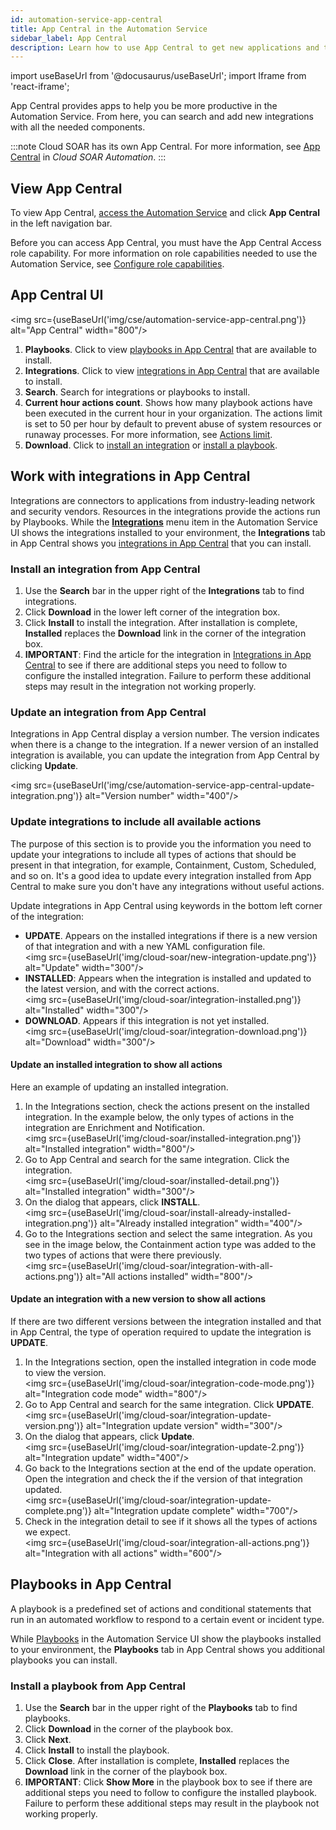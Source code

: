 ```yaml
---
id: automation-service-app-central
title: App Central in the Automation Service
sidebar_label: App Central
description: Learn how to use App Central to get new applications and tools. 
---
```


import useBaseUrl from '@docusaurus/useBaseUrl';
import Iframe from 'react-iframe';

App Central provides apps to help you be more productive in the Automation Service. From here, you can search and add new integrations with all the needed components. 

:::note
Cloud SOAR has its own App Central. For more information, see [App Central](/docs/cloud-soar/automation/#app-central) in *Cloud SOAR Automation*.
:::

<!-- Micro lesson is commented out until it is adjusted to show that App Central is no longer under Cloud SIEM but is part of the Automation Service.

Watch this micro lesson to learn how to use App Central.

<Iframe url="https://www.youtube.com/embed/cfJtReLrMFg?rel=0"
     width="854px"
     height="480px"
     id="myId"
     className="video-container"
     display="initial"
     position="relative"
     allow="accelerometer; autoplay=1; clipboard-write; encrypted-media; gyroscope; picture-in-picture"
     allowfullscreen
     />

-->

## View App Central

To view App Central, [access the Automation Service](/docs/platform-services/automation-service/about-automation-service/#access-the-automation-service) and click **App Central** in the left navigation bar. 

Before you can access App Central, you must have the App Central Access role capability. For more information on role capabilities needed to use the Automation Service, see [Configure role capabilities](/docs/platform-services/automation-service/about-automation-service/#configure-role-capabilities).

## App Central UI 

<img src={useBaseUrl('img/cse/automation-service-app-central.png')} alt="App Central" width="800"/>

1. **Playbooks**. Click to view [playbooks in App Central](#playbooks-in-app-central) that are available to install.
1. **Integrations**. Click to view [integrations in App Central](/docs/platform-services/automation-service/app-central/integrations/) that are available to install.
1. **Search**. Search for integrations or playbooks to install. 
1. **Current hour actions count**. Shows how many playbook actions have been executed in the current hour in your organization. The actions limit is set to 50 per hour by default to prevent abuse of system resources or runaway processes. For more information, see [Actions limit](/docs/platform-services/automation-service/about-automation-service/#actions-limit).
1. **Download**. Click to [install an integration](#install-an-integration-from-app-central) or [install a playbook](#install-a-playbook-from-app-central). 

## Work with integrations in App Central

Integrations are connectors to applications from industry-leading network and security vendors. Resources in the integrations provide the actions run by Playbooks. While the [**Integrations**](/docs/platform-services/automation-service/automation-service-integrations/) menu item in the Automation Service UI shows the integrations installed to your environment, the **Integrations** tab in App Central shows you [integrations in App Central](/docs/platform-services/automation-service/app-central/integrations/) that you can install.

### Install an integration from App Central

1. Use the **Search** bar in the upper right of the **Integrations** tab to find integrations.
1. Click **Download** in the lower left corner of the integration box.
1. Click **Install** to install the integration. After installation is complete, **Installed** replaces the **Download** link in the corner of the integration box.
1. **IMPORTANT**: Find the article for the integration in [Integrations in App Central](/docs/platform-services/automation-service/app-central/integrations/) to see if there are additional steps you need to follow to configure the installed integration. Failure to perform these additional steps may result in the integration not working properly.

### Update an integration from App Central

Integrations in App Central display a version number. The version indicates when there is a change to the integration. If a newer version of an installed integration is available, you can update the integration from App Central by clicking **Update**.

<img src={useBaseUrl('img/cse/automation-service-app-central-update-integration.png')} alt="Version number" width="400"/>

### Update integrations to include all available actions

The purpose of this section is to provide you the information you need to update your integrations to include all types of actions that should be present in that integration, for example, Containment, Custom, Scheduled, and so on. It's a good idea to update every integration installed from App Central to make sure you don't have any integrations without useful actions.

Update integrations in App Central using keywords in the bottom left corner of the integration:
* **UPDATE**. Appears on the installed integrations if there is a new version of that integration and with a new YAML configuration file. <br/><img src={useBaseUrl('img/cloud-soar/new-integration-update.png')} alt="Update" width="300"/>
* **INSTALLED**: Appears when the integration is installed and updated to the latest version, and with the correct actions.<br/><img src={useBaseUrl('img/cloud-soar/integration-installed.png')} alt="Installed" width="300"/>
* **DOWNLOAD**. Appears if this integration is not yet installed.<br/><img src={useBaseUrl('img/cloud-soar/integration-download.png')} alt="Download" width="300"/>

#### Update an installed integration to show all actions

Here an example of updating an installed integration. 

1. In the Integrations section, check the actions present on the installed integration. In the example below, the only types of actions in the integration are Enrichment and Notification. <br/><img src={useBaseUrl('img/cloud-soar/installed-integration.png')} alt="Installed integration" width="800"/>
1. Go to App Central and search for the same integration. Click the integration. <br/><img src={useBaseUrl('img/cloud-soar/installed-detail.png')} alt="Installed integration" width="300"/>
1. On the dialog that appears, click **INSTALL**. <br/><img src={useBaseUrl('img/cloud-soar/install-already-installed-integration.png')} alt="Already installed integration" width="400"/>
1. Go to the Integrations section and select the same integration. As you see in the image below, the Containment action type was added to the two types of actions that were there previously. <br/><img src={useBaseUrl('img/cloud-soar/integration-with-all-actions.png')} alt="All actions installed" width="800"/>

#### Update an integration with a new version to show all actions

If there are two different versions between the integration installed and that in App Central, the type of operation required to update the integration is **UPDATE**.
1. In the Integrations section, open the installed integration in code mode to view the version. <br/><img src={useBaseUrl('img/cloud-soar/integration-code-mode.png')} alt="Integration code mode" width="800"/>
1. Go to App Central and search for the same integration. Click **UPDATE**. <br/><img src={useBaseUrl('img/cloud-soar/integration-update-version.png')} alt="Integration update version" width="300"/>
1. On the dialog that appears, click **Update**.  <br/><img src={useBaseUrl('img/cloud-soar/integration-update-2.png')} alt="Integration update" width="400"/>
1. Go back to the Integrations section at the end of the update operation. Open the integration and check the if the version of that integration updated. <br/><img src={useBaseUrl('img/cloud-soar/integration-update-complete.png')} alt="Integration update complete" width="700"/>
1. Check in the integration detail to see if it shows all the types of actions we expect. <br/><img src={useBaseUrl('img/cloud-soar/integration-all-actions.png')} alt="Integration with all actions" width="600"/>

## Playbooks in App Central

A playbook is a predefined set of actions and conditional statements that run in an automated workflow to respond to a certain event or incident type.

While [Playbooks](/docs/platform-services/automation-service/automation-service-playbooks/) in the Automation Service UI show the playbooks installed to your environment, the **Playbooks** tab in App Central shows you additional playbooks you can install.

### Install a playbook from App Central

1. Use the **Search** bar in the upper right of the **Playbooks** tab to find playbooks.
1. Click **Download** in the corner of the playbook box.
1. Click **Next**. 
1. Click **Install** to install the playbook. 
1. Click **Close**. After installation is complete, **Installed** replaces the **Download** link in the corner of the playbook box.
1. **IMPORTANT**: Click **Show More** in the playbook box to see if there are additional steps you need to follow to configure the installed playbook. Failure to perform these additional steps may result in the playbook not working properly.

<!-- There used to be an export button, but now it's gone. Saving this text below in case it comes back. 

## Export from App Central

You can export the contents of integrations and playbooks from App Central.

1. Click the **Go to export page** button in the top right corner of the **Integrations** tab.<br/><img src={useBaseUrl('img/cse/automation-service-app-central-export-button.png')} alt="Go to the export page" width="300"/>
1. Select the items you want to export. Provide a description in the box provided. If you select more than one item, you are prompted to provide a title as well. 
1. Scroll down and click **Export** at the bottom right corner of the screen. The selections are exported in a .tar file to your downloads folder.
1. Extract the .tar file. An archive file is extracted from the .tar file (for example, a .tar.gz file).
1. Extract the archive file. The exported items are extracted, including any YAML files they contain. 

-->
